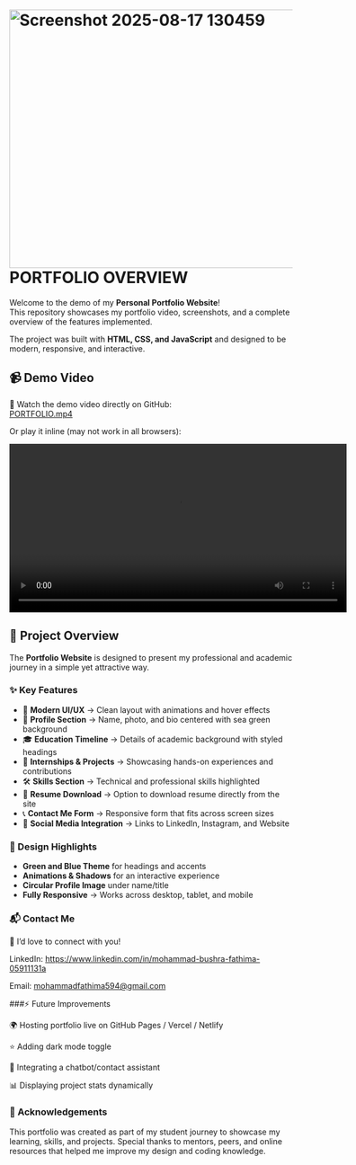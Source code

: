 <img width="1354" height="460" alt="Screenshot 2025-08-17 130459" src="https://github.com/user-attachments/assets/03795d7d-71b3-4ab3-bf0a-04d0858961a2" />PORTFOLIO OVERVIEW 
==================

Welcome to the demo of my **Personal Portfolio Website**!  
This repository showcases my portfolio video, screenshots, and a complete overview of the features implemented.  

The project was built with **HTML, CSS, and JavaScript** and designed to be modern, responsive, and interactive.  
## 📹 Demo Video

🎥 Watch the demo video directly on GitHub:  
[PORTFOLIO.mp4](PORTFOLIO.mp4)

Or play it inline (may not work in all browsers):  

<video src="PORTFOLIO.mp4" controls width="600"></video>

## 📝 Project Overview

The **Portfolio Website** is designed to present my professional and academic journey in a simple yet attractive way.  

### ✨ Key Features
- 🌈 **Modern UI/UX** → Clean layout with animations and hover effects  
- 👤 **Profile Section** → Name, photo, and bio centered with sea green background  
- 🎓 **Education Timeline** → Details of academic background with styled headings  
- 💼 **Internships & Projects** → Showcasing hands-on experiences and contributions  
- 🛠 **Skills Section** → Technical and professional skills highlighted  
- 📂 **Resume Download** → Option to download resume directly from the site  
- 📞 **Contact Me Form** → Responsive form that fits across screen sizes  
- 🔗 **Social Media Integration** → Links to LinkedIn, Instagram, and Website  

### 🎨 Design Highlights
- **Green and Blue Theme** for headings and accents  
- **Animations & Shadows** for an interactive experience  
- **Circular Profile Image** under name/title  
- **Fully Responsive** → Works across desktop, tablet, and mobile  

### 📬 Contact Me

💌 I’d love to connect with you!

LinkedIn: https://www.linkedin.com/in/mohammad-bushra-fathima-05911131a 

Email: mohammadfathima594@gmail.com

###⚡ Future Improvements

🌍 Hosting portfolio live on GitHub Pages / Vercel / Netlify

⭐ Adding dark mode toggle

💬 Integrating a chatbot/contact assistant

📊 Displaying project stats dynamically

### 🙌 Acknowledgements

This portfolio was created as part of my student journey to showcase my learning, skills, and projects.
Special thanks to mentors, peers, and online resources that helped me improve my design and coding knowledge.
